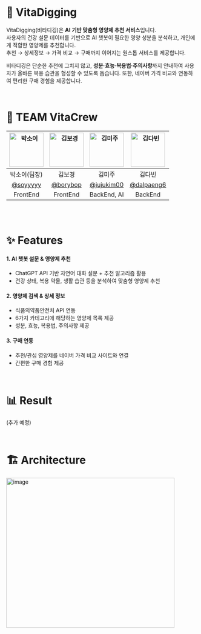 # 💊 VitaDigging

VitaDigging(비타디깅)은 **AI 기반 맞춤형 영양제 추천 서비스**입니다.  
사용자의 건강 설문 데이터를 기반으로 AI 챗봇이 필요한 영양 성분을 분석하고, 개인에게 적합한 영양제를 추천합니다.  
추천 → 상세정보 → 가격 비교 → 구매까지 이어지는 원스톱 서비스를 제공합니다.  

비타디깅은 단순한 추천에 그치지 않고, **성분·효능·복용법·주의사항**까지 안내하여 사용자가 올바른 복용 습관을 형성할 수 있도록 돕습니다. 또한, 네이버 가격 비교와 연동하여 편리한 구매 경험을 제공합니다. 

<br/>

# 👥 TEAM VitaCrew
| <img src="https://avatars.githubusercontent.com/u/90364636?v=4" width=90px alt="박소이"/>  | <img src="https://avatars.githubusercontent.com/u/168351251?v=4" width=90px alt="김보경"/>  | <img src="https://avatars.githubusercontent.com/u/144196033?v=4" width=90px alt="김미주"/>  | <img src="https://avatars.githubusercontent.com/u/145310390?v=4" width=90px alt="김다빈"/>  |
| :-----: | :-----: | :-----: | :-----: |
| 박소이(팀장) | 김보경 | 김미주 | 김다빈 |
| [@soyyyyy](https://github.com/soyyyyy) | [@borybop](https://github.com/borybop) | [@jujukim00](https://github.com/jujukim00) | [@dalpaeng6](https://github.com/dalpaeng6) |
| FrontEnd | FrontEnd | BackEnd, AI | BackEnd |

<br/>
<br/>

# ✨ Features

#### 1. AI 챗봇 설문 & 영양제 추천
- ChatGPT API 기반 자연어 대화 설문 + 추천 알고리즘 활용
- 건강 상태, 복용 약물, 생활 습관 등을 분석하여 맞춤형 영양제 추천

#### 2. 영양제 검색 & 상세 정보
- 식품의약품안전처 API 연동
- 6가지 카테고리에 해당하는 영양제 목록 제공
- 성분, 효능, 복용법, 주의사항 제공

#### 3. 구매 연동
- 추천/관심 영양제를 네이버 가격 비교 사이트와 연결  
- 간편한 구매 경험 제공

<!--
#### 4. 추가 기능 (후순위)
- 복용 관리 (내가 먹는 영양제 기록/관리)  
- 커뮤니티 (경험 및 정보 공유)
-->

<br/>

# 📊 Result
(추가 예정)

<br/>


# 🏗 Architecture

<img width="444" height="396" alt="image" src="https://github.com/user-attachments/assets/5e437ea5-b172-4cc3-b31a-e5860e04d9e0" />

